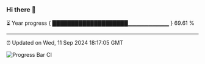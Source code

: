 ### Hi there 👋

⏳ Year progress { ████████████████████▁▁▁▁▁▁▁▁▁▁ } 69.61 %

---

⏰ Updated on Wed, 11 Sep 2024 18:17:05 GMT

![Progress Bar CI](https://github.com/liununu/liununu/workflows/Progress%20Bar%20CI/badge.svg)
